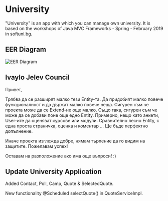 # University
"University" is an app with which you can manage own university.
It is based on the workshops of Java MVC Frameworks - Spring - February 2019 in softuni.bg.
## EER Diagram
![EER Diagram](https://res.cloudinary.com/dimo-cloud/image/upload/v1555225894/EER_Diagram_Workbench.jpg)
## Ivaylo Jelev Council
Привет,

Трябва да се разширят малко тези Entity-та. Да придобият малко повече функционалност и да държат малко повече неща. Сигурен съм че проекта може да се Extend-не още малко. Също така, сигурен съм че може да се добави поне още едно Entity. Примерно, нещо като анкети, User-ите да оценяват курсове или модули. Сравнително лесно Entity, с една проста страничка, оценка и коментар ... Ще бъде перфектно допълнение.

Иначе проекта изглежда добре, нямам търпение да го видим на защитите. Пожелавам успех!

Оставам на разположение ако има още въпроси! :)
## Update University Application
Added Contact, Poll, Camp, Quote & SelectedQuote.

New functionality @Scheduled selectQuote() in QuoteServiceImpl.